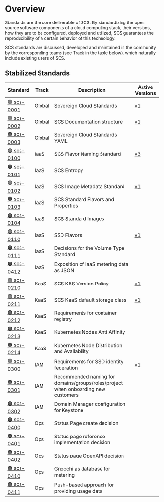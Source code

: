 # Overview

Standards are the core deliverable of SCS. By standardizing the open source software components of a cloud computing stack, their versions, how they are to be configured, deployed and utilized, SCS guarantees the reproducibility of a certain behavior of this technology.

SCS standards are discussed, developed and maintained in the community by the corresponding teams (see Track in the table below), which naturally include existing users of SCS.

## Stabilized Standards

| Standard  | Track  | Description  | Active Versions  |
| --------- | ------ | ------------ | ---------------- |
| [🟢 scs-0001](/standards/global/scs-0001) | Global  | Sovereign Cloud Standards  | [v1](/standards/scs-0001-v1-sovereign-cloud-standards) |
| [🟢 scs-0002](/standards/global/scs-0002) | Global  | SCS Documentation structure  | [v1](/standards/scs-0002-v1-standards-docs-org) |
| [🟠 scs-0003](/standards/global/scs-0003) | Global  | Sovereign Cloud Standards YAML  |  |
| [🟢 scs-0100](/standards/iaas/scs-0100) | IaaS  | SCS Flavor Naming Standard  | [v3](/standards/scs-0100-v3-flavor-naming) |
| [🟠 scs-0101](/standards/iaas/scs-0101) | IaaS  | SCS Entropy  |  |
| [🟢 scs-0102](/standards/iaas/scs-0102) | IaaS  | SCS Image Metadata Standard  | [v1](/standards/scs-0102-v1-image-metadata) |
| [🟠 scs-0103](/standards/iaas/scs-0103) | IaaS  | SCS Standard Flavors and Properties  |  |
| [🟠 scs-0104](/standards/iaas/scs-0104) | IaaS  | SCS Standard Images  |  |
| [🟢 scs-0110](/standards/iaas/scs-0110) | IaaS  | SSD Flavors  | [v1](/standards/scs-0110-v1-ssd-flavors) |
| [🟠 scs-0111](/standards/iaas/scs-0111) | IaaS  | Decisions for the Volume Type Standard  |  |
| [🟠 scs-0412](/standards/iaas/scs-0412) | IaaS  | Exposition of IaaS metering data as JSON  |  |
| [🟢 scs-0210](/standards/kaas/scs-0210) | KaaS  | SCS K8S Version Policy  | [v1](/standards/scs-0210-v1-k8s-new-version-policy) |
| [🟢 scs-0211](/standards/kaas/scs-0211) | KaaS  | SCS KaaS default storage class  | [v1](/standards/scs-0211-v1-kaas-default-storage-class) |
| [🟠 scs-0212](/standards/kaas/scs-0212) | KaaS  | Requirements for container registry  |  |
| [🟠 scs-0213](/standards/kaas/scs-0213) | KaaS  | Kubernetes Nodes Anti Affinity  |  |
| [🟠 scs-0214](/standards/kaas/scs-0214) | KaaS  | Kubernetes Node Distribution and Availability  |  |
| [🟢 scs-0300](/standards/iam/scs-0300) | IAM  | Requirements for SSO identity federation  | [v1](/standards/scs-0300-v1-requirements-for-sso-identity-federation) |
| [🟠 scs-0301](/standards/iam/scs-0301) | IAM  | Recommended naming for domains/groups/roles/project when onboarding new customers  |  |
| [🟠 scs-0302](/standards/iam/scs-0302) | IAM  | Domain Manager configuration for Keystone  |  |
| [🟠 scs-0400](/standards/ops/scs-0400) | Ops  | Status Page create decision  |  |
| [🟠 scs-0401](/standards/ops/scs-0401) | Ops  | Status page reference implementation decision  |  |
| [🟠 scs-0402](/standards/ops/scs-0402) | Ops  | Status page OpenAPI decision  |  |
| [🟠 scs-0410](/standards/ops/scs-0410) | Ops  | Gnocchi as database for metering  |  |
| [🟠 scs-0411](/standards/ops/scs-0411) | Ops  | Push-based approach for providing usage data  |  |